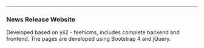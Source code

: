 ---

### News Release Website

Developed based on yii2 - feehicms, includes complete backend and frontend. The pages are developed using Bootstrap 4 and jQuery.
